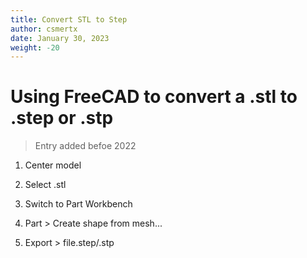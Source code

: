 ```yaml
---
title: Convert STL to Step
author: csmertx
date: January 30, 2023
weight: -20
---
```


# Using FreeCAD to convert a .stl to .step or .stp

> Entry added befoe 2022

1. Center model

2. Select .stl

3. Switch to Part Workbench

4. Part > Create shape from mesh...

5. Export > file.step/.stp
